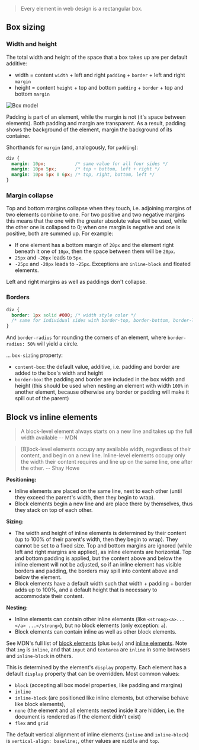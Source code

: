 
> Every element in web design is a rectangular box.

## Box sizing

### Width and height

The total width and height of the space that a box takes up are per default additive:
* width = content `width` + left and right `padding` + `border` + left and right `margin`
* height = content `height` + top and bottom `padding` + `border` + top and bottom `margin`

![Box model](https://learn.shayhowe.com/assets/images/courses/html-css/opening-the-box-model/box-model.png)

Padding is part of an element, while the margin is not (it's space between elements). Both padding and margin are transparent. As a result, padding shows the background of the element, margin the background of its container.

Shorthands for `margin` (and, analogously, for `padding`):
```css
div {
  margin: 10px;           /* same value for all four sides */
  margin: 10px 5px;       /* top + bottom, left + right */
  margin: 10px 5px 0 6px; /* top, right, bottom, left */
}
```

### Margin collapse

Top and bottom margins collapse when they touch, i.e. adjoining margins of two elements combine to one. For two positive and two negative margins this means that the one with the greater absolute value will be used, while the other one is collapsed to 0; when one margin is negative and one is positive, both are summed up. For example:
* If one element has a bottom margin of `20px` and the element right beneath it one of `10px`, then the space between them will be `20px`.
* `25px` and `-20px` leads to `5px`.
* `-25px` and `-20px` leads to `-25px`.
Exceptions are `inline-block` and floated elements.

Left and right margins as well as paddings don't collapse.

### Borders

```css
div {
  border: 1px solid #000; /* width style color */
  /* same for individual sides with border-top, border-bottom, border-left, border-right */
}
```
And `border-radius` for rounding the corners of an element, where `border-radius: 50%` will yield a circle.

... `box-sizing` property:
* `content-box`: the default value, additive, i.e. padding and border are added to the box's width and height
* `border-box`: the padding and border are included in the box width and height (this should be used when nesting an element with width `100%` in another element, because otherwise any border or padding will make it spill out of the parent)


## Block vs inline elements

> A block-level element always starts on a new line and takes up the full width available
-- MDN

> [B]lock-level elements occupy any available width, regardless of their content, and begin on a new line. Inline-level elements occupy only the width their content requires and line up on the same line, one after the other.
-- Shay Howe

**Positioning:**
* Inline elements are placed on the same line, next to each other (until they exceed the parent's width, then they begin to wrap).
* Block elements begin a new line and are place there by themselves, thus they stack on top of each other.

**Sizing:**
* The width and height of inline elements is determined by their content (up to 100% of their parent's width, then they begin to wrap). They cannot be set to a fixed size. Top and bottom margins are ignored (while left and right margins are applied), as inline elements are horizontal. Top and bottom padding is applied, but the content above and below the inline element will not be adjusted, so if an inline element has visible borders and padding, the borders may spill into content above and below the element.
* Block elements have a default width such that width + padding + border adds up to 100%, and a default height that is necessary to accommodate their content.

**Nesting:**
* Inline elements can contain other inline elements (like `<strong><a>...</a> ...</strong>`), but no block elements (only exception: `a`).
* Block elements can contain inline as well as other block elements.

See MDN's full list of [block elements](https://developer.mozilla.org/en-US/docs/Web/HTML/Block-level_elements#Elements) (plus `body`) and [inline elements](https://developer.mozilla.org/en-US/docs/Web/HTML/Inline_elements#Elements). Note that `img` is `inline`, and that `input` and `textarea` are `inline` in some browsers and `inline-block` in others.

This is determined by the element's `display` property. Each element has a default `display` property that can be overridden. Most common values:
* `block` (accepting all box model properties, like padding and margins)
* `inline`
* `inline-block` (are positioned like inline elements, but otherwise behave like block elements),
* `none` (the element and all elements nested inside it are hidden, i.e. the document is rendered as if the element didn't exist)
* `flex` and `grid`

The default vertical alignment of inline elements (`inline` and `inline-block`) is `vertical-align: baseline;`, other values are `middle` and `top`.
